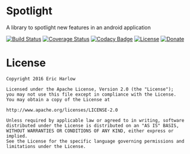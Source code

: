 # Spotlight
A library to spotlight new features in an android application

[![Build Status](https://travis-ci.org/ericharlow/Spotlight.svg?branch=master)](https://travis-ci.org/ericharlow/Spotlight)
[![Coverage Status](https://coveralls.io/repos/github/ericharlow/Spotlight/badge.svg?branch=master)](https://coveralls.io/github/ericharlow/Spotlight?branch=master)
[![Codacy Badge](https://api.codacy.com/project/badge/grade/31528b1052ce499dbb5c8575d8f2c758)](https://www.codacy.com/app/eric-b-harlow/Spotlight)
[![License](https://img.shields.io/hexpm/l/plug.svg)](https://www.tldrlegal.com/l/apache2)
[![Donate](https://www.paypalobjects.com/en_US/i/btn/btn_donateCC_LG.gif)](https://paypal.me/ericharlow)


# License

	Copyright 2016 Eric Harlow

	Licensed under the Apache License, Version 2.0 (the "License");
	you may not use this file except in compliance with the License.
	You may obtain a copy of the License at

	http://www.apache.org/licenses/LICENSE-2.0

	Unless required by applicable law or agreed to in writing, software
	distributed under the License is distributed on an "AS IS" BASIS,
	WITHOUT WARRANTIES OR CONDITIONS OF ANY KIND, either express or implied.
	See the License for the specific language governing permissions and
	limitations under the License.